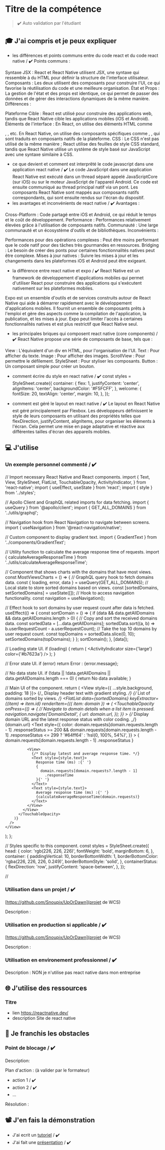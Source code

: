 # Titre de la compétence

> ✔️ Auto validation par l'étudiant

## 🎓 J'ai compris et je peux expliquer

-  les différences et points communs entre du code react et du code react native / ✔️
   Points communs :

Syntaxe JSX : React et React Native utilisent JSX, une syntaxe qui ressemble à du HTML pour définir la structure de l'interface utilisateur.
Composants : Les deux utilisent des composants pour construire l'UI, ce qui favorise la réutilisation du code et une meilleure organisation.
État et Props : La gestion de l'état et des props est identique, ce qui permet de passer des données et de gérer des interactions dynamiques de la même manière.
Différences :

Plateforme Cible : React est utilisé pour construire des applications web, tandis que React Native cible les applications mobiles (iOS et Android).
Éléments de l'interface : En React, on utilise des éléments HTML comme <div>, <span>, etc. En React Native, on utilise des composants spécifiques comme <View>, <Text>, qui sont traduits en composants natifs de la plateforme.
CSS : Le CSS n'est pas utilisé de la même manière ; React utilise des feuilles de style CSS standard, tandis que React Native utilise un système de style basé sur JavaScript avec une syntaxe similaire à CSS.

-  ce que devient et comment est interprêté le code javascript dans une application react native / ✔️
   Le code JavaScript dans une application React Native est exécuté dans un thread séparé appelé JavaScriptCore (sur iOS) ou sur le moteur JavaScript de l'appareil Android. Ce code est ensuite communiqué au thread principal natif via un pont. Les composants React Native sont mappés aux composants natifs correspondants, qui sont ensuite rendus sur l'écran du dispositif.
-  les avantages et inconvénients de react native / ✔️
   Avantages :

Cross-Platform : Code partagé entre iOS et Android, ce qui réduit le temps et le coût de développement.
Performance : Performances relativement élevées grâce à l'utilisation de composants natifs.
Communauté : Une large communauté et un écosystème d'outils et de bibliothèques.
Inconvénients :

Performances pour des opérations complexes : Peut être moins performant que le code natif pour des tâches très gourmandes en ressources.
Bridging : Le besoin de créer des ponts pour certaines fonctionnalités natives peut être complexe.
Mises à jour natives : Suivre les mises à jour et les changements dans les plateformes iOS et Android peut être exigeant.

-  la différence entre react native et expo / ✔️
   React Native est un framework de développement d'applications mobiles qui permet d'utiliser React pour construire des applications qui s'exécutent nativement sur les plateformes mobiles.

Expo est un ensemble d'outils et de services construits autour de React Native qui aide à démarrer rapidement avec le développement d'applications mobiles. Il fournit un ensemble de composants prêts à l'emploi et gère des aspects comme la compilation de l'application, la publication, et les mises à jour. Expo peut limiter l'accès à certaines fonctionnalités natives et est plus restrictif que React Native seul.

-  les principales briques qui composent react native (core components) / ✔️
   React Native propose une série de composants de base, tels que :

View : L'équivalent d'un div en HTML, pour l'organisation de l'UI.
Text : Pour afficher du texte.
Image : Pour afficher des images.
ScrollView : Pour permettre le défilement.
StyleSheet : Pour styliser les composants.
Button : Un composant simple pour créer un bouton.

-  comment écrire du style en react native / ✔️
   const styles = StyleSheet.create({
   container: {
   flex: 1,
   justifyContent: 'center',
   alignItems: 'center',
   backgroundColor: '#F5FCFF',
   },
   welcome: {
   fontSize: 20,
   textAlign: 'center',
   margin: 10,
   },
   });

-  comment est géré le layout en react native / ✔️
   Le layout en React Native est géré principalement par Flexbox. Les développeurs définissent le style de leurs composants en utilisant des propriétés telles que flexDirection, justifyContent, alignItems, pour organiser les éléments à l'écran. Cela permet une mise en page adaptative et réactive aux différentes tailles d'écran des appareils mobiles.

## 💻 J'utilise

### Un exemple personnel commenté / ✔️

// Import necessary React Native and React components.
import {
Text,
View,
StyleSheet,
FlatList,
TouchableOpacity,
ActivityIndicator,
} from 'react-native';
import { useEffect, useState } from 'react';
import { style } from '../styles';

// Apollo Client and GraphQL related imports for data fetching.
import { useQuery } from '@apollo/client';
import { GET_ALL_DOMAINS } from '../utils/graphql';

// Navigation hook from React Navigation to navigate between screens.
import { useNavigation } from '@react-navigation/native';

// Custom component to display gradient text.
import { GradientText } from '../components/GradientText';

// Utility function to calculate the average response time of requests.
import { calculateAverageResponseTime } from '../utils/calculateAverageResponseTime';

// Component that shows charts with the domains that have most views.
const MostViewsCharts = () => {
// GraphQL query hook to fetch domains data.
const { loading, error, data } = useQuery(GET_ALL_DOMAINS);
// Local state to store sorted domains based on views.
const [sortedDomains, setSortedDomains] = useState([]);
// Hook to access navigation functionality.
const navigation = useNavigation();

// Effect hook to sort domains by user request count after data is fetched.
useEffect(() => {
const sortDomain = () => {
if (data && data.getAllDomains && data.getAllDomains.length > 0) {
// Copy and sort the received domains data.
const sortedData = [...data.getAllDomains];
sortedData.sort((a, b) => b.userRequestCount - a.userRequestCount);
// Take the top 10 domains by user request count.
const topDomains = sortedData.slice(0, 10);
setSortedDomains(topDomains);
}
};
sortDomain();
}, [data]);

// Loading state UI.
if (loading) {
return (
<View style={style.containerGeneral}>
<ActivityIndicator size={'large'} color={'#b7623a'} />
</View>
);
}

// Error state UI.
if (error) return <Text>Error : {error.message}</Text>;

// No data state UI.
if (!data || !data.getAllDomains || data.getAllDomains.length === 0) {
return <Text style={style.text}>No data available</Text>;
}

// Main UI of the component.
return (
<View style={{ ...style.background, padding: 18 }}>
{/_ Display header text with gradient styling. _/}
<GradientText
        text="Our data is updated every 120 seconds"
        style={style.headerTitle}
      />
{/_ List of domains sorted by views. _/}
<FlatList
data={sortedDomains}
keyExtractor={(item) => item.id}
renderItem={({ item: domain }) => (
<TouchableOpacity
onPress={() => {
// Navigate to domain details when a list item is pressed.
navigation.navigate('DomainDetail', {
url: domain.url,
});
}} >
<View style={styles.container}>
<View style={styles.containerStatus}>
{/_ Display domain URL and the latest response status with color coding. _/}
<Text style={styles.head}>{domain.url}</Text>
<Text
style={{
                    color:
                      domain.requests[domain.requests.length - 1]
                        .responseStatus >= 200 &&
                      domain.requests[domain.requests.length - 1]
                        .responseStatus <= 299
                        ? '#64ff64'
                        : 'hsl(0, 100%, 54%)',
                  }} >
{
domain.requests[domain.requests.length - 1]
.responseStatus
}
</Text>
</View>

              <View>
                {/* Display latest and average response time. */}
                <Text style={style.text}>
                  Response time (ms) :{' '}
                  {
                    domain.requests[domain.requests?.length - 1]
                      .responseTime
                  }{' '}
                </Text>
                <Text style={style.text}>
                  Average response time (ms) :{' '}
                  {calculateAverageResponseTime(domain.requests)}
                </Text>
              </View>
            </View>
          </TouchableOpacity>
        )}
      />
    </View>

);
};

// Styles specific to this component.
const styles = StyleSheet.create({
head: {
color: 'rgb(226, 226, 226)',
fontWeight: 'bold',
marginBottom: 6,
},
container: {
paddingVertical: 10,
borderBottomWidth: 1,
borderBottomColor: 'rgba(226, 226, 226, 0.249)',
borderBottomStyle: 'solid',
},
containerStatus: {
flexDirection: 'row',
justifyContent: 'space-between',
},
});

//

### Utilisation dans un projet / ✔️

[https://github.com/Snoupix/UpOrDawn](projet de WCS)

Description :

### Utilisation en production si applicable / ✔️

[https://github.com/Snoupix/UpOrDawn](projet de WCS)

Description :

### Utilisation en environement professionnel / ✔️

Description : NON je n'utilise pas react native dans mon entreprise

## 🌐 J'utilise des ressources

### Titre

-  lien https://reactnative.dev/
-  description Site de react native

## 🚧 Je franchis les obstacles

### Point de blocage / ✔️

Description:

Plan d'action : (à valider par le formateur)

-  action 1 / ✔️
-  action 2 / ✔️
-  ...

Résolution :

## 📽️ J'en fais la démonstration

-  J'ai ecrit un [tutoriel](...) / ✔️
-  J'ai fait une [présentation](...) / ✔️

